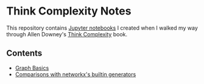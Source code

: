 # Think Complexity Notes

This repository contains [Jupyter notebooks](http://jupyter.readthedocs.io/en/latest/) I created
when I walked my way through Allen Downey's [Think Complexity](http://greenteapress.com/complexity2/html/index.html)
book.

## Contents
- [Graph Basics](http://nbviewer.jupyter.org/github/XiaoTaoWang/Think-Complexity-Notes/blob/master/notebooks/Graph-basics.ipynb)
- [Comparisons with networkx's builtin generators](http://nbviewer.jupyter.org/github/XiaoTaoWang/Think-Complexity-Notes/blob/master/notebooks/Comparisons-with-networkx-generators.ipynb)
